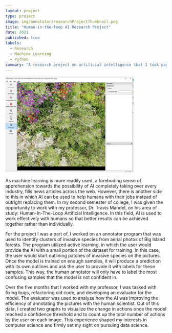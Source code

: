 ```yaml
---
layout: project
type: project
image: img/annotator/researchProjectThumbnail.png
title: "Human-in-the-loop AI Research Project"
date: 2021
published: true
labels:
  - Research
  - Machine Learning
  - Python
summary: "A research project on artificial intelligence that I took part in when attending UH Hilo."
---
```


<div class="text-center p-4">
  <img width="400px" src="../img/annotator/annotatorForest.png" class="img-thumbnail" >
</div>

As machine learning is more readily used, a foreboding sense of apprehension towards the possibility of AI completely taking over every industry, fills news articles across the web. However, there is another side to this in which AI can be used to help humans with their jobs instead of outright replacing them. In my second semester of college, I was given the opportunity to work with my professor, Dr. Travis Mandel, on his area of study: Human-In-The-Loop Artificial Intelligence. In this field, AI is used to work effectively with humans so that better results can be achieved together rather than individually. 

For the project I was a part of, I worked on an annotator program that was used to identify clusters of invasive species from aerial photos of Big Island forests. The program utilized active learning, in which the user would provide the AI with a small portion of the dataset for training. In this case, the user would start outlining patches of invasive species on the pictures. Once the model is trained on enough samples, it will produce a prediction with its own outlines and ask the user to provide it with labels for these samples. This way, the human annotator will only have to label the most confusing samples that the model is not confident in.

Over the five months that I worked with my professor, I was tasked with fixing bugs, refactoring old code, and developing an evaluator for the model. The evaluator was used to analyze how the AI was improving the efficiency of annotating the pictures with the human scientist. Out of this data, I created two graphs to visualize the change in actions once the model reached a confidence threshold and to count up the total number of actions by the user on each image. This experience shaped my interests in computer science and firmly set my sight on pursuing data science. 

